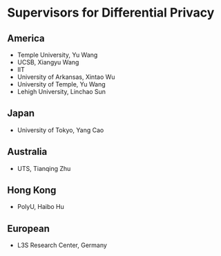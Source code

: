 # Supervisors for Differential Privacy


## America
- Temple University, Yu Wang
- UCSB, Xiangyu Wang
- IIT
- University of Arkansas, Xintao Wu
- University of Temple, Yu Wang
- Lehigh University, Linchao Sun

## Japan
- University of Tokyo, Yang Cao


## Australia
- UTS, Tianqing Zhu


## Hong Kong
- PolyU, Haibo Hu


## European
- L3S Research Center, Germany
